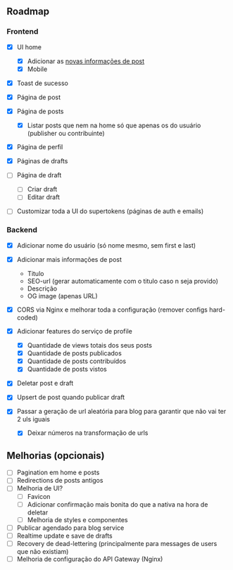## Roadmap

### Frontend

- [x] UI home
  - [x] Adicionar as [novas informações de post](#backend)
  - [x] Mobile
- [x] Toast de sucesso
- [x] Página de post
- [x] Página de posts

  - [x] Listar posts que nem na home só que apenas os do usuário (publisher ou contribuinte)

- [x] Página de perfil

- [x] Páginas de drafts
- [ ] Página de draft
  - [ ] Criar draft
  - [ ] Editar draft
- [ ] Customizar toda a UI do supertokens (páginas de auth e emails)

### Backend

- [x] Adicionar nome do usuário (só nome mesmo, sem first e last)
- [x] Adicionar mais informações de post
  - Titulo
  - SEO-url (gerar automaticamente com o titulo caso n seja provido)
  - Descrição
  - OG image (apenas URL)
- [x] CORS via Nginx e melhorar toda a configuração (remover configs hard-coded)
- [x] Adicionar features do serviço de profile

  - [x] Quantidade de views totais dos seus posts
  - [x] Quantidade de posts publicados
  - [x] Quantidade de posts contribuídos
  - [x] Quantidade de posts vistos

- [x] Deletar post e draft
- [x] Upsert de post quando publicar draft
- [x] Passar a geração de url aleatória para blog para garantir que não vai ter 2 uls iguais

  - [x] Deixar números na transformação de urls

## Melhorias (opcionais)

- [ ] Pagination em home e posts
- [ ] Redirections de posts antigos
- [ ] Melhoria de UI?
  - [ ] Favicon
  - [ ] Adicionar confirmação mais bonita do que a nativa na hora de deletar
  - [ ] Melhoria de styles e componentes
- [ ] Publicar agendado para blog service
- [ ] Realtime update e save de drafts
- [ ] Recovery de dead-lettering (principalmente para messages de users que não existiam)
- [ ] Melhoria de configuração do API Gateway (Nginx)
